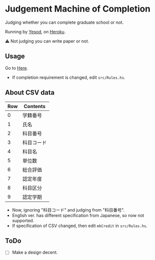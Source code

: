 # Judgement Machine of Completion

Judging whether you can complete graduate school or not.

Running by [Yesod](https://www.yesodweb.com/), on [Heroku](https://jp.heroku.com/).

:warning: Not judging you can write paper or not.

## Usage

Go to [Here](https://shuryo-judge.herokuapp.com/).

- If completion requirement is changed, edit `src/Rules.hs`.

## About CSV data

| Row | Contents   |
|-----|------------|
|  0  | 学籍番号   |
|  1  | 氏名       |
|  2  | 科目番号   |
|  3  | 科目コード |
|  4  | 科目名     |
|  5  | 単位数     |
|  6  | 総合評価   |
|  7  | 認定年度   |
|  8  | 科目区分   |
|  9  | 認定学期   |

- Now, ignoring "科目コード" and judging from "科目番号".
- English ver. has different specification from Japanese, so now not supported.
- If specification of CSV changed, then edit `mkCredit` in `src/Rules.hs`.

## ToDo

- [ ] Make a design decent.